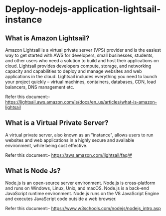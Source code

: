 # Deploy-nodejs-application-lightsail-instance

## What is Amazon Lightsail? 
Amazon Lightsail is a virtual private server (VPS) provider and is the easiest way to get started with AWS for developers, small businesses, students, and other users who need a solution to build and host their applications on cloud. Lightsail provides developers compute, storage, and networking capacity and capabilities to deploy and manage websites and web applications in the cloud. Lightsail includes everything you need to launch your project quickly – virtual machines, containers, databases, CDN, load balancers, DNS management etc. 

Refer this document:- https://lightsail.aws.amazon.com/ls/docs/en_us/articles/what-is-amazon-lightsail

## What is a Virtual Private Server?
A virtual private server, also known as an "instance", allows users to run websites and web applications in a highly secure and available environment, while being cost effective.

Refer this document:- https://aws.amazon.com/lightsail/faq/#

## What is Node Js?
Node.js is an open-source server environment. Node.js is cross-platform and runs on Windows, Linux, Unix, and macOS. Node.js is a back-end JavaScript runtime environment. Node.js runs on the V8 JavaScript Engine and executes JavaScript code outside a web browser.

Refer this document:- https://www.w3schools.com/nodejs/nodejs_intro.asp

